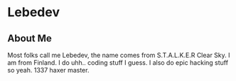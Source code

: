 # Lebedev

## About Me
Most folks call me Lebedev, the name comes from S.T.A.L.K.E.R Clear Sky. I am from Finland.
I do uhh.. coding stuff I guess. I also do epic hacking stuff so yeah. 1337 haxer master.
